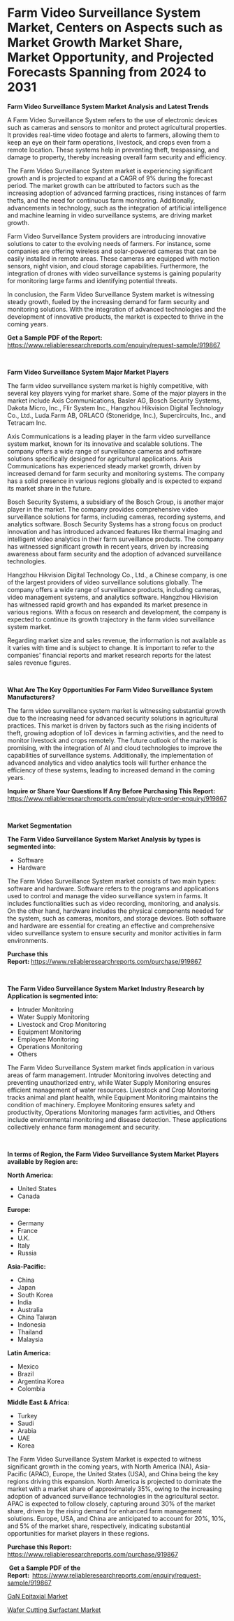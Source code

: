 <p><h1>Farm Video Surveillance System Market, Centers on Aspects such as Market Growth Market Share, Market Opportunity, and Projected Forecasts Spanning from 2024 to 2031</h1></p><p><strong>Farm Video Surveillance System Market Analysis and Latest Trends</strong></p>
<p><p>A Farm Video Surveillance System refers to the use of electronic devices such as cameras and sensors to monitor and protect agricultural properties. It provides real-time video footage and alerts to farmers, allowing them to keep an eye on their farm operations, livestock, and crops even from a remote location. These systems help in preventing theft, trespassing, and damage to property, thereby increasing overall farm security and efficiency.</p><p>The Farm Video Surveillance System market is experiencing significant growth and is projected to expand at a CAGR of 9% during the forecast period. The market growth can be attributed to factors such as the increasing adoption of advanced farming practices, rising instances of farm thefts, and the need for continuous farm monitoring. Additionally, advancements in technology, such as the integration of artificial intelligence and machine learning in video surveillance systems, are driving market growth.</p><p>Farm Video Surveillance System providers are introducing innovative solutions to cater to the evolving needs of farmers. For instance, some companies are offering wireless and solar-powered cameras that can be easily installed in remote areas. These cameras are equipped with motion sensors, night vision, and cloud storage capabilities. Furthermore, the integration of drones with video surveillance systems is gaining popularity for monitoring large farms and identifying potential threats.</p><p>In conclusion, the Farm Video Surveillance System market is witnessing steady growth, fueled by the increasing demand for farm security and monitoring solutions. With the integration of advanced technologies and the development of innovative products, the market is expected to thrive in the coming years.</p></p>
<p><strong>Get a Sample PDF of the Report:&nbsp;</strong> <a href="https://www.reliableresearchreports.com/enquiry/request-sample/919867">https://www.reliableresearchreports.com/enquiry/request-sample/919867</a></p>
<p>&nbsp;</p>
<p><strong>Farm Video Surveillance System Major Market Players</strong></p>
<p><p>The farm video surveillance system market is highly competitive, with several key players vying for market share. Some of the major players in the market include Axis Communications, Basler AG, Bosch Security Systems, Dakota Micro, Inc., Flir System Inc., Hangzhou Hikvision Digital Technology Co., Ltd., Luda.Farm AB, ORLACO (Stoneridge, Inc.), Supercircuits, Inc., and Tetracam Inc.</p><p>Axis Communications is a leading player in the farm video surveillance system market, known for its innovative and scalable solutions. The company offers a wide range of surveillance cameras and software solutions specifically designed for agricultural applications. Axis Communications has experienced steady market growth, driven by increased demand for farm security and monitoring systems. The company has a solid presence in various regions globally and is expected to expand its market share in the future.</p><p>Bosch Security Systems, a subsidiary of the Bosch Group, is another major player in the market. The company provides comprehensive video surveillance solutions for farms, including cameras, recording systems, and analytics software. Bosch Security Systems has a strong focus on product innovation and has introduced advanced features like thermal imaging and intelligent video analytics in their farm surveillance products. The company has witnessed significant growth in recent years, driven by increasing awareness about farm security and the adoption of advanced surveillance technologies.</p><p>Hangzhou Hikvision Digital Technology Co., Ltd., a Chinese company, is one of the largest providers of video surveillance solutions globally. The company offers a wide range of surveillance products, including cameras, video management systems, and analytics software. Hangzhou Hikvision has witnessed rapid growth and has expanded its market presence in various regions. With a focus on research and development, the company is expected to continue its growth trajectory in the farm video surveillance system market.</p><p>Regarding market size and sales revenue, the information is not available as it varies with time and is subject to change. It is important to refer to the companies' financial reports and market research reports for the latest sales revenue figures.</p></p>
<p>&nbsp;</p>
<p><strong>What Are The Key Opportunities For Farm Video Surveillance System Manufacturers?</strong></p>
<p><p>The farm video surveillance system market is witnessing substantial growth due to the increasing need for advanced security solutions in agricultural practices. This market is driven by factors such as the rising incidents of theft, growing adoption of IoT devices in farming activities, and the need to monitor livestock and crops remotely. The future outlook of the market is promising, with the integration of AI and cloud technologies to improve the capabilities of surveillance systems. Additionally, the implementation of advanced analytics and video analytics tools will further enhance the efficiency of these systems, leading to increased demand in the coming years.</p></p>
<p><strong>Inquire or Share Your Questions If Any Before Purchasing This Report:</strong> <a href="https://www.reliableresearchreports.com/enquiry/pre-order-enquiry/919867">https://www.reliableresearchreports.com/enquiry/pre-order-enquiry/919867</a></p>
<p>&nbsp;</p>
<p><strong>Market Segmentation</strong></p>
<p><strong>The Farm Video Surveillance System Market Analysis by types is segmented into:</strong></p>
<p><ul><li>Software</li><li>Hardware</li></ul></p>
<p><p>The Farm Video Surveillance System market consists of two main types: software and hardware. Software refers to the programs and applications used to control and manage the video surveillance system in farms. It includes functionalities such as video recording, monitoring, and analysis. On the other hand, hardware includes the physical components needed for the system, such as cameras, monitors, and storage devices. Both software and hardware are essential for creating an effective and comprehensive video surveillance system to ensure security and monitor activities in farm environments.</p></p>
<p><strong>Purchase this Report:&nbsp;</strong><a href="https://www.reliableresearchreports.com/purchase/919867">https://www.reliableresearchreports.com/purchase/919867</a></p>
<p>&nbsp;</p>
<p><strong>The Farm Video Surveillance System Market Industry Research by Application is segmented into:</strong></p>
<p><ul><li>Intruder Monitoring</li><li>Water Supply Monitoring</li><li>Livestock and Crop Monitoring</li><li>Equipment Monitoring</li><li>Employee Monitoring</li><li>Operations Monitoring</li><li>Others</li></ul></p>
<p><p>The Farm Video Surveillance System market finds application in various areas of farm management. Intruder Monitoring involves detecting and preventing unauthorized entry, while Water Supply Monitoring ensures efficient management of water resources. Livestock and Crop Monitoring tracks animal and plant health, while Equipment Monitoring maintains the condition of machinery. Employee Monitoring ensures safety and productivity, Operations Monitoring manages farm activities, and Others include environmental monitoring and disease detection. These applications collectively enhance farm management and security.</p></p>
<p>&nbsp;</p>
<p><strong>In terms of Region, the Farm Video Surveillance System Market Players available by Region are:</strong></p>
<p>
    <p> <strong> North America: </strong>
        <ul>
            <li>United States</li>
            <li>Canada</li>
        </ul>
        </p> 
    <p> <strong> Europe: </strong>
        <ul>
            <li>Germany</li>
            <li>France</li>
            <li>U.K.</li>
            <li>Italy</li>
            <li>Russia</li>
        </ul>
        </p> 
    <p> <strong> Asia-Pacific: </strong>
        <ul>
            <li>China</li>
            <li>Japan</li>
            <li>South Korea</li>
            <li>India</li>
            <li>Australia</li>
            <li>China Taiwan</li>
            <li>Indonesia</li>
            <li>Thailand</li>
            <li>Malaysia</li>
        </ul>
        </p> 
    <p> <strong> Latin America: </strong>
        <ul>
            <li>Mexico</li>
            <li>Brazil</li>
            <li>Argentina Korea</li>
            <li>Colombia</li>
        </ul>
        </p> 
    <p> <strong> Middle East & Africa: </strong>
        <ul>
            <li>Turkey</li>
            <li>Saudi</li>
            <li>Arabia</li>
            <li>UAE</li>
            <li>Korea</li>
        </ul>
    </p>
    </p>
<p><p>The Farm Video Surveillance System Market is expected to witness significant growth in the coming years, with North America (NA), Asia-Pacific (APAC), Europe, the United States (USA), and China being the key regions driving this expansion. North America is projected to dominate the market with a market share of approximately 35%, owing to the increasing adoption of advanced surveillance technologies in the agricultural sector. APAC is expected to follow closely, capturing around 30% of the market share, driven by the rising demand for enhanced farm management solutions. Europe, USA, and China are anticipated to account for 20%, 10%, and 5% of the market share, respectively, indicating substantial opportunities for market players in these regions.</p></p>
<p><strong>Purchase this Report: </strong><a href="https://www.reliableresearchreports.com/purchase/919867">https://www.reliableresearchreports.com/purchase/919867</a></p>
<p>&nbsp;<strong>Get a Sample PDF of the Report:&nbsp;&nbsp;</strong><a href="https://www.reliableresearchreports.com/enquiry/request-sample/919867">https://www.reliableresearchreports.com/enquiry/request-sample/919867</a></p>
<p><strong></strong></p>
<p><p><a href="https://www.linkedin.com/pulse/gan-epitaxial-market-research-report-reveals-latest-r8o1e?trackingId=MH7UpkF%2BQE%2BzD5CqpG4zLA%3D%3D">GaN Epitaxial Market</a></p><p><a href="https://www.linkedin.com/pulse/wafer-cutting-surfactant-market-research-report-key-successful-waaxe?trackingId=C9tVqZc5SASru%2BIBupeV3Q%3D%3D">Wafer Cutting Surfactant Market</a></p></p>